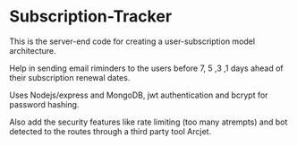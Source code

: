 # Subscription-Tracker

This is the server-end code for creating a user-subscription model architecture.

Help in sending email riminders to the users before 7, 5 ,3 ,1 days ahead of their subscription renewal dates.

Uses Nodejs/express and MongoDB, jwt authentication and bcrypt for password hashing.

Also add the security features like rate limiting (too many atrempts) and bot detected to the routes through a third party tool Arcjet.

